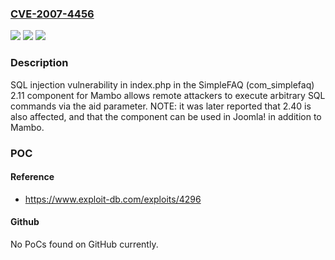 ### [CVE-2007-4456](https://cve.mitre.org/cgi-bin/cvename.cgi?name=CVE-2007-4456)
![](https://img.shields.io/static/v1?label=Product&message=n%2Fa&color=blue)
![](https://img.shields.io/static/v1?label=Version&message=n%2Fa&color=blue)
![](https://img.shields.io/static/v1?label=Vulnerability&message=n%2Fa&color=brighgreen)

### Description

SQL injection vulnerability in index.php in the SimpleFAQ (com_simplefaq) 2.11 component for Mambo allows remote attackers to execute arbitrary SQL commands via the aid parameter.  NOTE: it was later reported that 2.40 is also affected, and that the component can be used in Joomla! in addition to Mambo.

### POC

#### Reference
- https://www.exploit-db.com/exploits/4296

#### Github
No PoCs found on GitHub currently.

